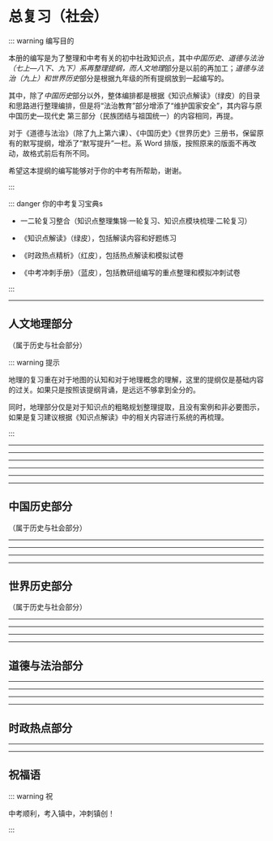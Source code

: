 # 总复习（社会）

::: warning 编写目的

本册的编写是为了整理和中考有关的初中社政知识点，其中*中国历史*、*道德与法治（七上—八下、九下）*系再整理提纲，而*人文地理*部分是以前的再加工；*道德与法治（九上）*和*世界历史*部分是根据九年级的所有提纲放到一起编写的。

其中，除了*中国历史*部分以外，整体编排都是根据《知识点解读》（绿皮）的目录和思路进行整理编排，但是将“法治教育”部分增添了“维护国家安全”，其内容与原中国历史—现代史 第三部分（民族团结与祖国统一）的内容相同，再提。

对于《道德与法治》（除了九上第六课）、《中国历史》《世界历史》三册书，保留原有的默写提纲，增添了“默写提升”一栏。系 Word 排版，按照原来的版面不再改动，故格式前后有所不同。

希望这本提纲的编写能够对于你的中考有所帮助，谢谢。

:::

::: danger 你的中考复习宝典s

- 一二轮复习整合（知识点整理集锦·一轮复习、知识点模块梳理·二轮复习）

- 《知识点解读》（绿皮），包括解读内容和好题练习

- 《时政热点精析》（红皮），包括热点解读和模拟试卷

- 《中考冲刺手册》（蓝皮），包括教研组编写的重点整理和模拟冲刺试卷

:::

---

## 人文地理部分

（属于历史与社会部分）

::: warning 提示

地理的复习重在对于地图的认知和对于地理概念的理解，这里的提纲仅是基础内容的过关。如果只是按照该提纲背诵，是远远不够拿到全分的。

同时，地理部分仅是对于知识点的粗略规划整理提取，且没有案例和非必要图示，如果是复习建议根据《知识点解读》中的相关内容进行系统的再梳理。

:::

---

<!--@include: ./人文地理/第一部分 地理学习的工具与方法/index.md-->

---

<!--@include: ./人文地理/第二部分 中国疆域和行政区划/index.md-->

---

<!--@include: ./人文地理/第三部分 中国自然环境和人文环境的基本特征/index.md-->

---

<!--@include: ./人文地理/第四部分 共同面对人类面临的“PRED”问题/index.md-->

---

<!--@include: ./人文地理/第五部分 认识家乡——宁波（简称“甬”）/index.md-->

---

## 中国历史部分

（属于历史与社会部分）

---

<!--@include: ./中国历史/模块一 中国古代史/index.md-->

---

<!--@include: ./中国历史/模块二 中国近代史/index.md-->

---

<!--@include: ./中国历史/模块三 中国现代史/index.md-->

---

## 世界历史部分

（属于历史与社会部分）

---

<!--@include: ./世界历史/模块一 世界古代史/index.md-->

---

<!--@include: ./世界历史/模块二 世界近代史/index.md-->

---

<!--@include: ./世界历史/模块三 世界现代史/index.md-->

---

## 道德与法治部分

---

<!--@include: ./道德与法治/模块一 生命健康与道德教育/index.md-->

---

<!--@include: ./道德与法治/模块二 法治教育/index.md-->

---

<!--@include: ./道德与法治/模块三 国情教育/index.md-->

---

## 时政热点部分

<!--@include: ./时政热点/模块一 聚焦二十大/index.md-->

---

<!--@include: ./时政热点/模块二 重点时政新闻（2022年10月——2023年4月）/index.md-->

---

## 祝福语

::: warning 祝

中考顺利，考入镇中，冲刺镇创！

:::
